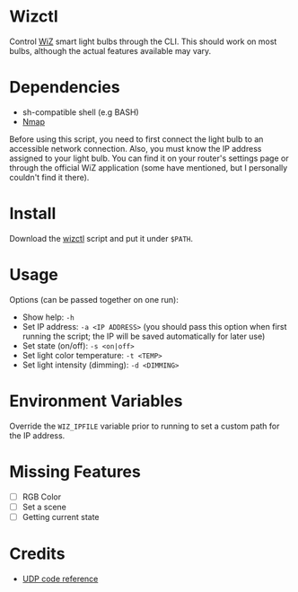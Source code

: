 # Wizctl
Control [WiZ](https://www.wizconnected.com/en-us/products/bulbs) smart light bulbs through the CLI. This should work on most bulbs, although the actual features available may vary.

# Dependencies
- sh-compatible shell (e.g BASH)
- [Nmap](https://nmap.org/)

Before using this script, you need to first connect the light bulb to an accessible network connection. Also, you must know the IP address assigned to your light bulb. You can find it on your router's settings page or through the official WiZ application (some have mentioned, but I personally couldn't find it there).
# Install
Download the [wizctl](wizctl) script and put it under `$PATH`.

# Usage

Options (can be passed together on one run):
- Show help: `-h`
- Set IP address: `-a <IP ADDRESS>` (you should pass this option when first running the script; the IP will be saved automatically for later use)
- Set state (on/off): `-s <on|off>`
- Set light color temperature: `-t <TEMP>`
- Set light intensity (dimming): `-d <DIMMING>`

# Environment Variables

Override the `WIZ_IPFILE` variable prior to running to set a custom path for the IP address.

# Missing Features

- [ ] RGB Color
- [ ] Set a scene
- [ ] Getting current state

# Credits
- [UDP code reference](https://seanmcnally.net/wiz-config.html)
